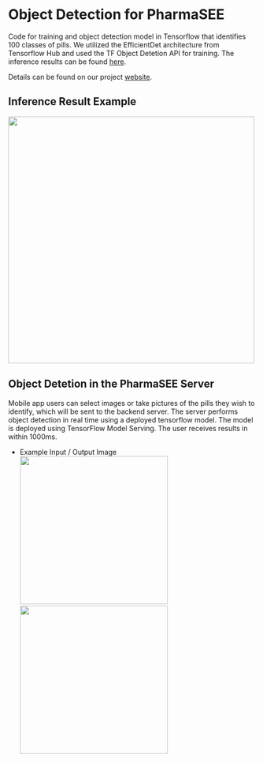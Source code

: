 # Object Detection for PharmaSEE
Code for training and object detection model in Tensorflow that identifies 100 classes of pills. We utilized the EfficientDet architecture from Tensorflow Hub and used the TF Object Detetion API for training. The inference results can be found [here](https://github.com/Pharma-SEE/Ai_recognition/blob/main/object_detection.ipynb). 

Details can be found on our project [website](https://sites.google.com/view/pharma-see-hyu/object-detetion-w-tf?authuser=0).

## Inference Result Example
<img src='https://user-images.githubusercontent.com/58558382/155475736-c7767d67-d111-4bc0-96c3-cbd6ce8b79d6.png' height=500>

## Object Detetion in the PharmaSEE Server
Mobile app users can select images or take pictures of the pills they wish to identify, which will be sent to the backend server. The server performs object detection in real time using a deployed tensorflow model. The model is deployed using TensorFlow Model Serving. The user receives results in within 1000ms.

- Example Input / Output Image   
<img src='https://user-images.githubusercontent.com/58558382/155477314-fc48d95a-2024-42c6-8299-3d17567188f7.png' height=300>  <img src='https://user-images.githubusercontent.com/58558382/155477387-e2eee86e-6347-471d-a793-8d1dcb3969e6.png' height=300>

